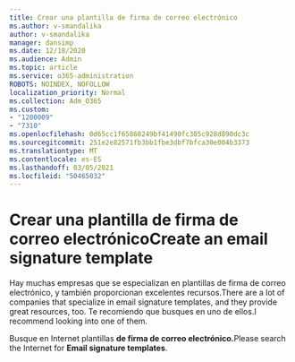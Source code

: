 ```yaml
---
title: Crear una plantilla de firma de correo electrónico
ms.author: v-smandalika
author: v-smandalika
manager: dansimp
ms.date: 12/18/2020
ms.audience: Admin
ms.topic: article
ms.service: o365-administration
ROBOTS: NOINDEX, NOFOLLOW
localization_priority: Normal
ms.collection: Adm_O365
ms.custom:
- "1200009"
- "7310"
ms.openlocfilehash: 0d65cc1f65860249bf41490fc305c928d890dc3c
ms.sourcegitcommit: 251e2e82571fb3bb1fbe3dbf7bfca30e004b3373
ms.translationtype: MT
ms.contentlocale: es-ES
ms.lasthandoff: 03/05/2021
ms.locfileid: "50465032"
---
```

# <a name="create-an-email-signature-template"></a><span data-ttu-id="0ea84-102">Crear una plantilla de firma de correo electrónico</span><span class="sxs-lookup"><span data-stu-id="0ea84-102">Create an email signature template</span></span>

<span data-ttu-id="0ea84-103">Hay muchas empresas que se especializan en plantillas de firma de correo electrónico, y también proporcionan excelentes recursos.</span><span class="sxs-lookup"><span data-stu-id="0ea84-103">There are a lot of companies that specialize in email signature templates, and they provide great resources, too.</span></span> <span data-ttu-id="0ea84-104">Te recomiendo que busques en uno de ellos.</span><span class="sxs-lookup"><span data-stu-id="0ea84-104">I recommend looking into one of them.</span></span>

<span data-ttu-id="0ea84-105">Busque en Internet plantillas **de firma de correo electrónico.**</span><span class="sxs-lookup"><span data-stu-id="0ea84-105">Please search the Internet for **Email signature templates**.</span></span>